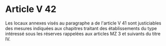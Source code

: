 # Article V 42

Les locaux annexes visés au paragraphe a de l'article V 41 sont justiciables des mesures indiquées aux chapitres traitant des établissements du type intéressé sous les réserves rappelées aux articles MZ 3 et suivants du titre IV.
